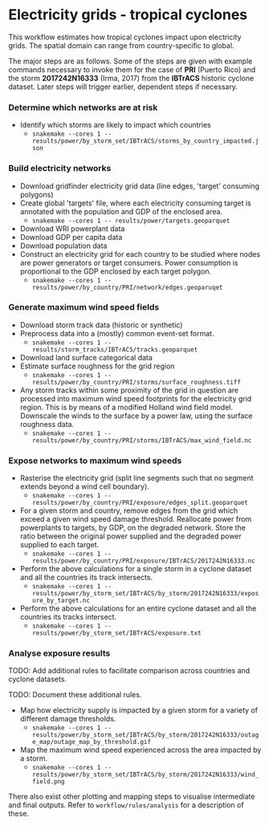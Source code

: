 # Electricity grids - tropical cyclones

This workflow estimates how tropical cyclones impact upon electricity grids. The spatial domain can range from country-specific to global.

The major steps are as follows. Some of the steps are given with example commands necessary to invoke them for the case of __PRI__ (Puerto Rico) and the storm __2017242N16333__ (Irma, 2017) from the __IBTrACS__ historic cyclone dataset. Later steps will trigger earlier, dependent steps if necessary.

### Determine which networks are at risk
- Identify which storms are likely to impact which countries
    - `snakemake --cores 1 -- results/power/by_storm_set/IBTrACS/storms_by_country_impacted.json`

### Build electricity networks
- Download gridfinder electricity grid data (line edges, 'target' consuming polygons)
- Create global 'targets' file, where each electricity consuming target is annotated with the population and GDP of the enclosed area.
    - `snakemake --cores 1 -- results/power/targets.geoparquet`
- Download WRI powerplant data
- Download GDP per capita data
- Download population data
- Construct an electricity grid for each country to be studied where nodes are power generators or target consumers. Power consumption is proportional to the GDP enclosed by each target polygon.
    - `snakemake --cores 1 -- results/power/by_country/PRI/network/edges.geoparuqet`

### Generate maximum wind speed fields
- Download storm track data (historic or synthetic)
- Preprocess data into a (mostly) common event-set format.
    - `snakemake --cores 1 -- results/storm_tracks/IBTrACS/tracks.geoparquet`
- Download land surface categorical data
- Estimate surface roughness for the grid region
    - `snakemake --cores 1 -- results/power/by_country/PRI/storms/surface_roughness.tiff`
- Any storm tracks within some proximity of the grid in question are processed into maximum wind speed footprints for the electricity grid region. This is by means of a modified Holland wind field model. Downscale the winds to the surface by a power law, using the surface roughness data.
    - `snakemake --cores 1 -- results/power/by_country/PRI/storms/IBTrACS/max_wind_field.nc`

### Expose networks to maximum wind speeds
- Rasterise the electricity grid (split line segments such that no segment extends beyond a wind cell boundary).
    - `snakemake --cores 1 -- results/power/by_country/PRI/exposure/edges_split.geoparquet`
- For a given storm and country, remove edges from the grid which exceed a given wind speed damage threshold. Reallocate power from powerplants to targets, by GDP, on the degraded network. Store the ratio between the original power supplied and the degraded power supplied to each target.
    - `snakemake --cores 1 -- results/power/by_country/PRI/exposure/IBTrACS/2017242N16333.nc`
- Perform the above calculations for a single storm in a cyclone dataset and all the countries its track intersects.
    - `snakemake --cores 1 -- results/power/by_storm_set/IBTrACS/by_storm/2017242N16333/exposure_by_target.nc`
- Perform the above calculations for an entire cyclone dataset and all the countries its tracks intersect.
    - `snakemake --cores 1 -- results/power/by_storm_set/IBTrACS/exposure.txt`

### Analyse exposure results

TODO: Add additional rules to facilitate comparison across countries and cyclone datasets.

TODO: Document these additional rules.

- Map how electricity supply is impacted by a given storm for a variety of different damage thresholds.
    - `snakemake --cores 1 -- results/power/by_storm_set/IBTrACS/by_storm/2017242N16333/outage_map/outage_map_by_threshold.gif`
- Map the maximum wind speed experienced across the area impacted by a storm.
    - `snakemake --cores 1 -- results/power/by_storm_set/IBTrACS/by_storm/2017242N16333/wind_field.png`

There also exist other plotting and mapping steps to visualise intermediate and final outputs. Refer to `workflow/rules/analysis` for a description of these.
